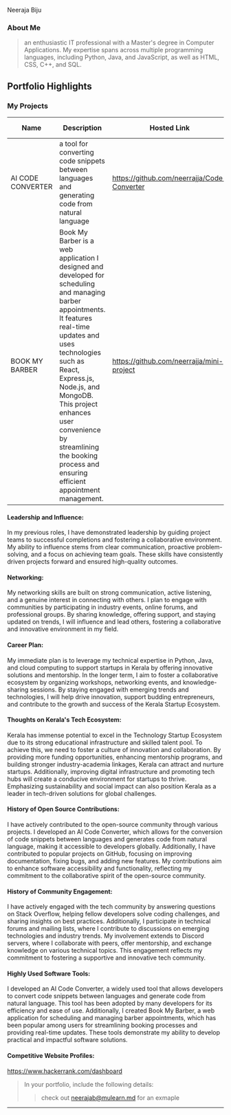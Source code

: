 Neeraja Biju 

### About Me

> an enthusiastic IT professional with a Master's degree in Computer Applications. My expertise spans across multiple programming languages, including Python, Java, and JavaScript, as well as HTML, CSS, C++, and SQL. 
## Portfolio Highlights

### My Projects

| Name                | Description                                                               | Hosted Link                              | Repo Link                                                      |
|---------------------|---------------------------------------------------------------------------|------------------------------------------|----------------------------------------------------------------|
| AI CODE CONVERTER  |a tool for converting code snippets between languages and generating code from natural language                                                | https://github.com/neerrajja/Code-Converter          |
| BOOK MY BARBER |Book My Barber is a web application I designed and developed for scheduling and managing barber appointments. It features real-time updates and uses technologies such as React, Express.js, Node.js, and MongoDB. This project enhances user convenience by streamlining the booking process and ensuring efficient appointment management.| https://github.com/neerrajja/mini-project            |

#### Leadership and Influence:

In my previous roles, I have demonstrated leadership by guiding project teams to successful completions and fostering a collaborative environment. My ability to influence stems from clear communication, proactive problem-solving, and a focus on achieving team goals. These skills have consistently driven projects forward and ensured high-quality outcomes.


#### Networking:
My networking skills are built on strong communication, active listening, and a genuine interest in connecting with others. I plan to engage with communities by participating in industry events, online forums, and professional groups. By sharing knowledge, offering support, and staying updated on trends, I will influence and lead others, fostering a collaborative and innovative environment in my field.

#### Career Plan:

My immediate plan is to leverage my technical expertise in Python, Java, and cloud computing to support startups in Kerala by offering innovative solutions and mentorship. In the longer term, I aim to foster a collaborative ecosystem by organizing workshops, networking events, and knowledge-sharing sessions. By staying engaged with emerging trends and technologies, I will help drive innovation, support budding entrepreneurs, and contribute to the growth and success of the Kerala Startup Ecosystem.

#### Thoughts on Kerala's Tech Ecosystem:

Kerala has immense potential to excel in the Technology Startup Ecosystem due to its strong educational infrastructure and skilled talent pool. To achieve this, we need to foster a culture of innovation and collaboration. By providing more funding opportunities, enhancing mentorship programs, and building stronger industry-academia linkages, Kerala can attract and nurture startups. Additionally, improving digital infrastructure and promoting tech hubs will create a conducive environment for startups to thrive. Emphasizing sustainability and social impact can also position Kerala as a leader in tech-driven solutions for global challenges.

#### History of Open Source Contributions:

I have actively contributed to the open-source community through various projects. I developed an AI Code Converter, which allows for the conversion of code snippets between languages and generates code from natural language, making it accessible to developers globally. Additionally, I have contributed to popular projects on GitHub, focusing on improving documentation, fixing bugs, and adding new features. My contributions aim to enhance software accessibility and functionality, reflecting my commitment to the collaborative spirit of the open-source community.
#### History of Community Engagement:

I have actively engaged with the tech community by answering questions on Stack Overflow, helping fellow developers solve coding challenges, and sharing insights on best practices. Additionally, I participate in technical forums and mailing lists, where I contribute to discussions on emerging technologies and industry trends. My involvement extends to Discord servers, where I collaborate with peers, offer mentorship, and exchange knowledge on various technical topics. This engagement reflects my commitment to fostering a supportive and innovative tech community.



#### Highly Used Software Tools:

I developed an AI Code Converter, a widely used tool that allows developers to convert code snippets between languages and generate code from natural language. This tool has been adopted by many developers for its efficiency and ease of use. Additionally, I created Book My Barber, a web application for scheduling and managing barber appointments, which has been popular among users for streamlining booking processes and providing real-time updates. These tools demonstrate my ability to develop practical and impactful software solutions.


#### Competitive Website Profiles:

https://www.hackerrank.com/dashboard

> In your portfolio, include the following details:
>> check out [neerajab@mulearn.md](./profiles/neerajab@mulearn.md) for an exmaple

---
